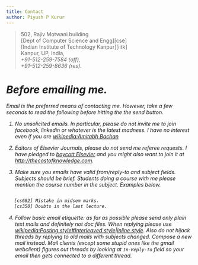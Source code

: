 ```yaml
---
title: Contact
author: Piyush P Kurur
---
```


>  502, Rajiv Motwani building\
>  [Dept of Computer Science and Engg][cse]\
>  [Indian Institute of Technology Kanpur][iitk]\
>  Kanpur, UP, India,\
>  <i class="fa fa-phone"/> +91-512-259-7584 (off),\
>  <i class="fa fa-phone"/> +91-512-259-8636 (res).

# Before emailing me.

Email is the preferred means of contacting me. However, take a few
seconds to read the following before hitting the the send button.

1. No unsolicited emails. In particular, please do not invite me to
   join facebook, linkedin or whatever is the latest madness.  I have
   *no interest* even if you are [wikipedia:Amitabh Bachan]()

2. Editors of Elsevier Journals, please *do not* send me referee
   requests. I have pledged to [boycott Elsevier][whykick] and you
   might also want to join it at <http://thecostofknowledge.com>.


3. Make sure you emails have valid from/reply-to and subject
   fields. Subjects should be brief. Students doing a course with me
   please mention the course number in the subject. Examples below.

~~~ {.bash }

   [cs682] Mistake in midsem marks.
   [cs350] Doubts in the last lecture.

~~~

4. Follow basic email etiquette: as far as possible please send only
*plain text mails* and definitely not doc files. When replying please
use *[wikipedia:Posting style#Interleaved style|inline style]()*. Also
do not hijack threads by replying to old mails with subjects changed.
Compose a new mail instead. Mail clients (except some stupid ones like
the gmail webclient) figures out threads by looking at `In-Reply-To`
field so your email then gets connected to a different thread.



[whykick]: </posts/2012-02-20-Why-Kick-Elsevier.html>
